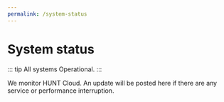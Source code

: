 ```yaml
---
permalink: /system-status
---
```


# System status

::: tip All systems
Operational.
:::

We monitor HUNT Cloud. An update will be posted here if there are any service or performance interruption.

